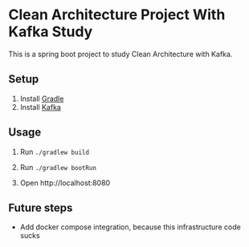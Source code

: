 # Clean Architecture Project With Kafka Study

This is a spring boot project to study Clean Architecture with Kafka.

## Setup

1. Install [Gradle](https://gradle.org/)
2. Install [Kafka](https://kafka.apache.org/)

## Usage

1. Run `./gradlew build`

2. Run `./gradlew bootRun`

3. Open http://localhost:8080

## Future steps

- Add docker compose integration, because this infrastructure code sucks

